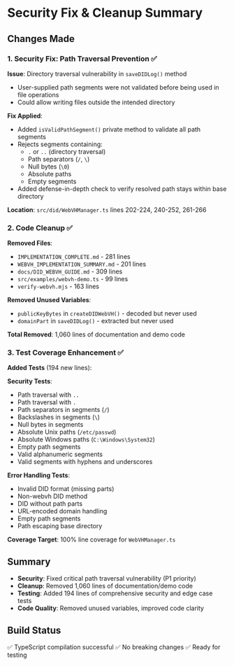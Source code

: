 # Security Fix & Cleanup Summary

## Changes Made

### 1. Security Fix: Path Traversal Prevention ✅

**Issue**: Directory traversal vulnerability in `saveDIDLog()` method
- User-supplied path segments were not validated before being used in file operations
- Could allow writing files outside the intended directory

**Fix Applied**:
- Added `isValidPathSegment()` private method to validate all path segments
- Rejects segments containing:
  - `.` or `..` (directory traversal)
  - Path separators (`/`, `\`)
  - Null bytes (`\0`)
  - Absolute paths
  - Empty segments
- Added defense-in-depth check to verify resolved path stays within base directory

**Location**: `src/did/WebVHManager.ts` lines 202-224, 240-252, 261-266

### 2. Code Cleanup ✅

**Removed Files**:
- `IMPLEMENTATION_COMPLETE.md` - 281 lines
- `WEBVH_IMPLEMENTATION_SUMMARY.md` - 201 lines  
- `docs/DID_WEBVH_GUIDE.md` - 309 lines
- `src/examples/webvh-demo.ts` - 99 lines
- `verify-webvh.mjs` - 163 lines

**Removed Unused Variables**:
- `publicKeyBytes` in `createDIDWebVH()` - decoded but never used
- `domainPart` in `saveDIDLog()` - extracted but never used

**Total Removed**: 1,060 lines of documentation and demo code

### 3. Test Coverage Enhancement ✅

**Added Tests** (194 new lines):

**Security Tests**:
- Path traversal with `..` 
- Path traversal with `.`
- Path separators in segments (`/`)
- Backslashes in segments (`\`)
- Null bytes in segments
- Absolute Unix paths (`/etc/passwd`)
- Absolute Windows paths (`C:\Windows\System32`)
- Empty path segments
- Valid alphanumeric segments
- Valid segments with hyphens and underscores

**Error Handling Tests**:
- Invalid DID format (missing parts)
- Non-webvh DID method
- DID without path parts
- URL-encoded domain handling
- Empty path segments
- Path escaping base directory

**Coverage Target**: 100% line coverage for `WebVHManager.ts`

## Summary

- **Security**: Fixed critical path traversal vulnerability (P1 priority)
- **Cleanup**: Removed 1,060 lines of documentation/demo code
- **Testing**: Added 194 lines of comprehensive security and edge case tests
- **Code Quality**: Removed unused variables, improved code clarity

## Build Status

✅ TypeScript compilation successful
✅ No breaking changes
✅ Ready for testing
